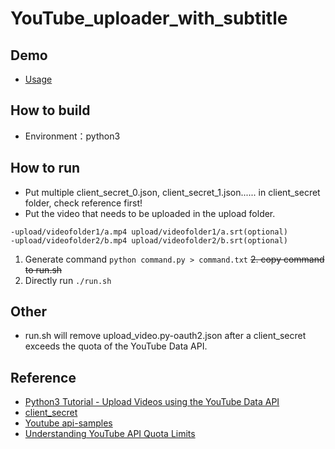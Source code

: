 # YouTube_uploader_with_subtitle
## Demo
* [Usage](https://youtu.be/tQhnm6lCdGU?si=DpdP1KxgF3I4P17h)
## How to build
* Environment：python3
## How to run
* Put multiple client_secret_0.json, client_secret_1.json...... in client_secret folder, check reference first!
* Put the video that needs to be uploaded in the upload folder.
```
-upload/videofolder1/a.mp4 upload/videofolder1/a.srt(optional)
-upload/videofolder2/b.mp4 upload/videofolder2/b.srt(optional)
```
1. Generate command
```python command.py > command.txt```
~~2. copy command to run.sh~~
2. Directly run ```./run.sh```
## Other
* run.sh will remove upload_video.py-oauth2.json after a client_secret exceeds the quota of the YouTube Data API.
## Reference
* [Python3 Tutorial - Upload Videos using the YouTube Data API](https://youtu.be/eq-mjehACe4?si=jg11rcC1EKT6V6M6)
* [client_secret](https://developers.google.com/api-client-library/dotnet/guide/aaa_client_secrets)
* [Youtube api-samples](https://github.com/youtube/api-samples/blob/master/python/captions.py)
* [Understanding YouTube API Quota Limits](https://github.com/ThioJoe/YT-Spammer-Purge/wiki/Understanding-YouTube-API-Quota-Limits)
